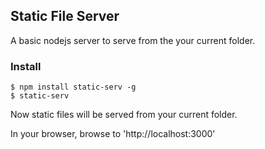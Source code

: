 ## Static File Server

A basic nodejs server to serve from the your current folder.

### Install

    $ npm install static-serv -g
    $ static-serv

Now static files will be served from your current folder.

In your browser, browse to 'http://localhost:3000'
